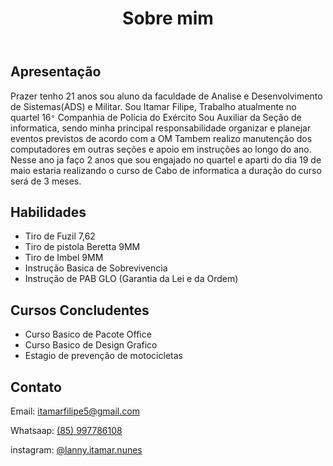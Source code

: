 <!DOCTYPE html>
<html lang="pr-br">
<head>
    <meta charset="UTF-8">
    <meta name="viewport" content="with=device-width, initial-scale=1.0"> 
    <title>Portifólio Itamar Filpe</title>
    <link rel="stylesheet" href="style.css">
</head>
<body>
<header>
    <img src="Imagens/Pessoal.jpg" alt="" class="perfil">
    <h1>Sobre mim</h1>
</header>

<section id="apresentação">
    <h2>Apresentação</h2>
    <p> Prazer tenho 21 anos sou aluno da faculdade de Analise e Desenvolvimento de Sistemas(ADS) e Militar. Sou Itamar Filipe, Trabalho atualmente no quartel 16<code>&deg;</code> Companhia de Polícia do Exército Sou Auxiliar da Seção de informatica, sendo minha principal responsabilidade organizar e planejar eventos
    previstos de acordo com a OM Tambem realizo manutenção dos computadores em outras seções e apoio em instruções
    ao longo do ano.
    Nesse ano ja faço 2 anos que sou engajado no quartel e aparti do dia 19 de maio estaria realizando o curso de Cabo de informatica a duração do curso será de 3 meses.</p>
</section>

<section id="Habilidades">
    <h2>Habilidades</h2>
    <ul>
        <li>Tiro de Fuzil 7,62</li>
        <li>Tiro de pistola Beretta 9MM</li>
        <li>Tiro de Imbel 9MM</li>
        <li>Instrução Basica de Sobrevivencia</li>
        <li>Instrução de PAB GLO (Garantia da Lei e da Ordem)</li>
    </ul>
</section>

<section id="Cursos">
    <h2>Cursos Concludentes</h2>
    <ul>
        <li>Curso Basico de Pacote Office</li>
        <li>Curso Basico de Design Grafico</li>
        <li>Estagio de prevenção de motocicletas</li>
    </ul>
</section>

<section>
 <section id="Contato">
    <h2>Contato</h2>
    <p><i class="fas fa-envelope"></i>Email: <a href="mailto:itamarfilipe5@gmail.com"> itamarfilipe5@gmail.com</a>
    </p>
    <p><i class="fab fa-whatsapp"></i>Whatsaap: <a href="https://wa.me/5585997786108" target="_blank">(85) 997786108</a>
    </p>
    <p><i class="fab fa-instagram"></i>instagram: <a href="https://instagram.com/lanny.itamar.nunes" target="_blank">@lanny.itamar.nunes</a>
    </p>
</section>

</body>
</html> 